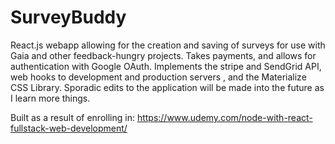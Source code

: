 # SurveyBuddy
React.js webapp allowing for the creation and saving of surveys for use with Gaia and other feedback-hungry projects. Takes payments, and allows for authentication with Google OAuth. Implements the stripe and SendGrid API, web hooks to development and production servers , and the Materialize CSS Library. Sporadic edits to the application will be made into the future as I learn more things. 

Built as a result of enrolling in: https://www.udemy.com/node-with-react-fullstack-web-development/
